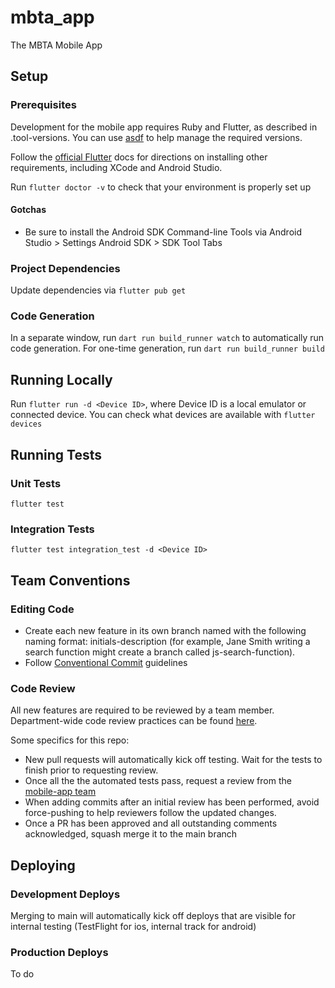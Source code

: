 # mbta_app

The MBTA Mobile App

## Setup

### Prerequisites

Development for the mobile app requires Ruby and Flutter, as described in .tool-versions. You can use [asdf](https://asdf-vm.com/) to help manage the required versions.

Follow the [official Flutter](https://docs.flutter.dev/get-started/install/macos) docs for directions on installing other requirements, including XCode and Android Studio.

Run `flutter doctor -v` to check that your environment is properly set up

#### Gotchas

- Be sure to install the Android SDK Command-line Tools via Android Studio > Settings Android SDK > SDK Tool Tabs

### Project Dependencies

Update dependencies via `flutter pub get`

### Code Generation

In a separate window, run `dart run build_runner watch` to automatically run code generation. For one-time generation, run `dart run build_runner build`

## Running Locally

Run `flutter run -d <Device ID>`, where Device ID is a local emulator or connected device.
You can check what devices are available with `flutter devices`

## Running Tests

### Unit Tests

`flutter test`

### Integration Tests

`flutter test integration_test -d <Device ID>`

## Team Conventions

### Editing Code

- Create each new feature in its own branch named with the following naming format: initials-description (for example, Jane Smith writing a search function might create a branch called js-search-function).
- Follow [Conventional Commit](https://www.conventionalcommits.org/en/v1.0.0-beta.2/) guidelines

### Code Review

All new features are required to be reviewed by a team member. Department-wide code review practices can be found [here](https://www.notion.so/mbta-downtown-crossing/Code-Reviews-df7d4d6bb6aa4831a81bc8cef1bebbb5).

Some specifics for this repo:

- New pull requests will automatically kick off testing. Wait for the tests to finish prior to requesting review.
- Once all the the automated tests pass, request a review from the [mobile-app team](https://github.com/orgs/mbta/teams/mobile-app)
- When adding commits after an initial review has been performed, avoid force-pushing to help reviewers follow the updated changes.
- Once a PR has been approved and all outstanding comments acknowledged, squash merge it to the main branch

## Deploying

### Development Deploys

Merging to main will automatically kick off deploys that are visible for internal testing (TestFlight for ios, internal track for android)

### Production Deploys

To do
